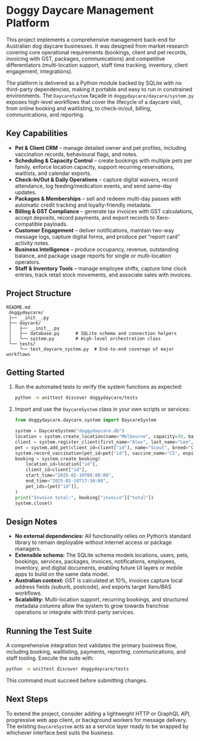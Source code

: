 # Doggy Daycare Management Platform

This project implements a comprehensive management back-end for Australian dog daycare businesses. It was designed from market research covering core operational requirements (bookings, client and pet records, invoicing with GST, packages, communications) and competitive differentiators (multi-location support, staff time tracking, inventory, client engagement, integrations).

The platform is delivered as a Python module backed by SQLite with no third-party dependencies, making it portable and easy to run in constrained environments. The `DaycareSystem` façade in `doggydaycare/daycare/system.py` exposes high-level workflows that cover the lifecycle of a daycare visit, from online booking and waitlisting, to check-in/out, billing, communications, and reporting.

## Key Capabilities

- **Pet & Client CRM** – manage detailed owner and pet profiles, including vaccination records, behavioural flags, and notes.
- **Scheduling & Capacity Control** – create bookings with multiple pets per family, enforce location capacity, support recurring reservations, waitlists, and calendar exports.
- **Check-In/Out & Daily Operations** – capture digital waivers, record attendance, log feeding/medication events, and send same-day updates.
- **Packages & Memberships** – sell and redeem multi-day passes with automatic credit tracking and loyalty-friendly metadata.
- **Billing & GST Compliance** – generate tax invoices with GST calculations, accept deposits, record payments, and export records to Xero-compatible payloads.
- **Customer Engagement** – deliver notifications, maintain two-way message logs, capture digital forms, and produce pet “report card” activity notes.
- **Business Intelligence** – produce occupancy, revenue, outstanding balance, and package usage reports for single or multi-location operators.
- **Staff & Inventory Tools** – manage employee shifts, capture time clock entries, track retail stock movements, and associate sales with invoices.

## Project Structure

```
README.md
 doggydaycare/
 ├── __init__.py
 ├── daycare/
 │   ├── __init__.py
 │   ├── database.py      # SQLite schema and connection helpers
 │   └── system.py        # High-level orchestration class
 └── tests/
     └── test_daycare_system.py  # End-to-end coverage of major workflows
```

## Getting Started

1. Run the automated tests to verify the system functions as expected:

   ```bash
   python -m unittest discover doggydaycare/tests
   ```

2. Import and use the `DaycareSystem` class in your own scripts or services:

   ```python
   from doggydaycare.daycare.system import DaycareSystem

   system = DaycareSystem("doggydaycare.db")
   location = system.create_location(name="Melbourne", capacity=30, base_daycare_rate=60.0)
   client = system.register_client(first_name="Alex", last_name="Lee", phone="0412345678", email="alex@example.com")
   pet = system.add_pet(client_id=client["id"], name="Scout", breed="Cavoodle")
   system.record_vaccination(pet_id=pet["id"], vaccine_name="C5", expiry_date="2026-01-01")
   booking = system.create_booking(
       location_id=location["id"],
       client_id=client["id"],
       start_time="2025-02-10T08:00:00",
       end_time="2025-02-10T17:30:00",
       pet_ids=[pet["id"]],
   )
   print("Invoice total:", booking["invoice"]["total"])
   system.close()
   ```

## Design Notes

- **No external dependencies:** All functionality relies on Python’s standard library to remain deployable without internet access or package managers.
- **Extensible schema:** The SQLite schema models locations, users, pets, bookings, services, packages, invoices, notifications, employees, inventory, and digital documents, enabling future UI layers or mobile apps to build on the same data model.
- **Australian context:** GST is calculated at 10%, invoices capture local address fields (suburb, postcode), and exports target Xero/BAS workflows.
- **Scalability:** Multi-location support, recurring bookings, and structured metadata columns allow the system to grow towards franchise operations or integrate with third-party services.

## Running the Test Suite

A comprehensive integration test validates the primary business flow, including booking, waitlisting, payments, reporting, communications, and staff tooling. Execute the suite with:

```bash
python -m unittest discover doggydaycare/tests
```

This command must succeed before submitting changes.

## Next Steps

To extend the project, consider adding a lightweight HTTP or GraphQL API, progressive web app client, or background workers for message delivery. The existing `DaycareSystem` acts as a service layer ready to be wrapped by whichever interface best suits the business.
